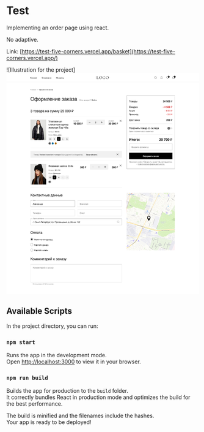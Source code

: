 # Test

Implementing an order page using react.

No adaptive.

Link: [https://test-five-corners.vercel.app/basket](https://test-five-corners.vercel.app/)

![Illustration for the project]
<br>
<img src="https://github.com/dimayu/test-five-corners/blob/master/screen.png" width="735" height="577"/>

## Available Scripts

In the project directory, you can run:

### `npm start`

Runs the app in the development mode.\
Open [http://localhost:3000](http://localhost:3000) to view it in your browser.

### `npm run build`

Builds the app for production to the `build` folder.\
It correctly bundles React in production mode and optimizes the build for the best performance.

The build is minified and the filenames include the hashes.\
Your app is ready to be deployed!
